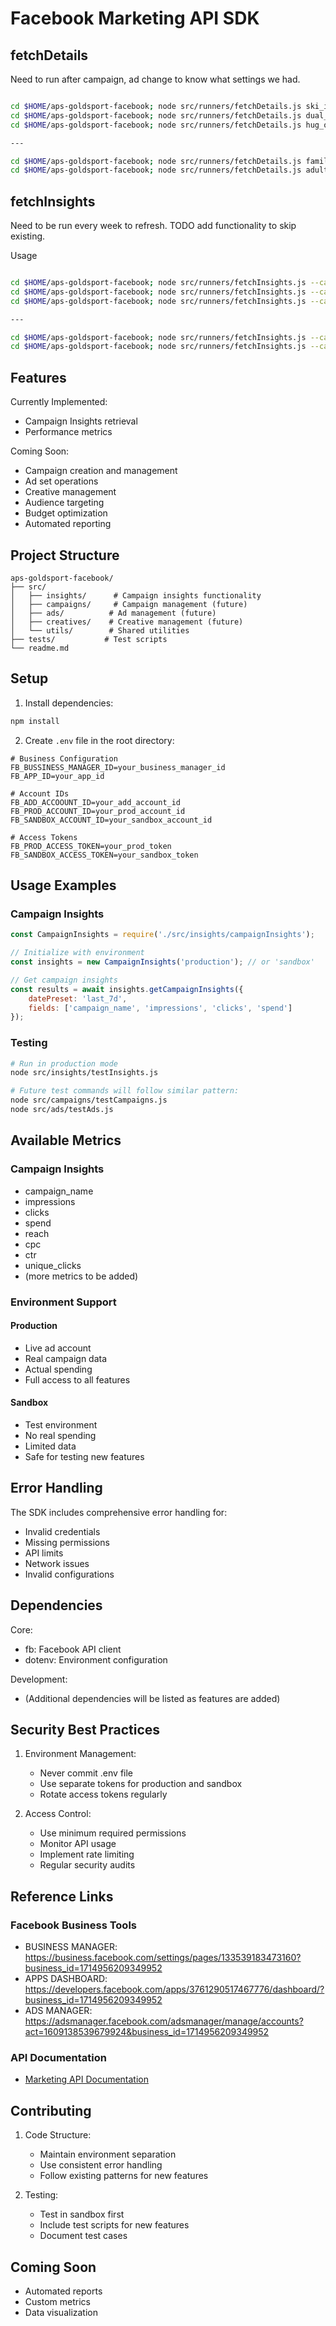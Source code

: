 # Facebook Marketing API SDK

## fetchDetails

Need to run after campaign, ad change to know what settings we had.

``` bash

cd $HOME/aps-goldsport-facebook; node src/runners/fetchDetails.js ski_instructors_are_waiting_for_you__awareness__120214861308510063
cd $HOME/aps-goldsport-facebook; node src/runners/fetchDetails.js dual_interest_winter_sports__awareness__120214867158120063
cd $HOME/aps-goldsport-facebook; node src/runners/fetchDetails.js hug_our_bear_brumik__awareness__120214866537440063

---

cd $HOME/aps-goldsport-facebook; node src/runners/fetchDetails.js families_with_children__traffic__120215323827970063
cd $HOME/aps-goldsport-facebook; node src/runners/fetchDetails.js adult_ski_beginner__traffic__120215321990480063
```

## fetchInsights

Need to be run every week to refresh. TODO add functionality to skip existing.

Usage

```bash

cd $HOME/aps-goldsport-facebook; node src/runners/fetchInsights.js --campaign-name=ski_instructors_are_waiting_for_you__awareness__120214861308510063 --from-date=2024-12-12 --to-date=2024-12-15
cd $HOME/aps-goldsport-facebook; node src/runners/fetchInsights.js --campaign-name=dual_interest_winter_sports__awareness__120214867158120063 --from-date=2024-12-12 --to-date=2024-12-15
cd $HOME/aps-goldsport-facebook; node src/runners/fetchInsights.js --campaign-name=hug_our_bear_brumik__awareness__120214866537440063 --from-date=2024-12-12 --to-date=2024-12-15

---

cd $HOME/aps-goldsport-facebook; node src/runners/fetchInsights.js --campaign-name=families_with_children__traffic__120215323827970063 --from-date=2024-12-27 --to-date=2025-01-13
cd $HOME/aps-goldsport-facebook; node src/runners/fetchInsights.js --campaign-name=adult_ski_beginner__traffic__120215321990480063 --from-date=2024-12-27 --to-date=2025-01-13
```

## Features

Currently Implemented:
- Campaign Insights retrieval
- Performance metrics

Coming Soon:
- Campaign creation and management
- Ad set operations
- Creative management
- Audience targeting
- Budget optimization
- Automated reporting

## Project Structure

```
aps-goldsport-facebook/
├── src/
│   ├── insights/      # Campaign insights functionality
│   ├── campaigns/     # Campaign management (future)
│   ├── ads/          # Ad management (future)
│   ├── creatives/    # Creative management (future)
│   └── utils/        # Shared utilities
├── tests/           # Test scripts
└── readme.md
```

## Setup

1. Install dependencies:
```bash
npm install
```

2. Create `.env` file in the root directory:
```env
# Business Configuration
FB_BUSSINESS_MANAGER_ID=your_business_manager_id
FB_APP_ID=your_app_id

# Account IDs
FB_ADD_ACCOOUNT_ID=your_add_account_id
FB_PROD_ACCOUNT_ID=your_prod_account_id
FB_SANDBOX_ACCOUNT_ID=your_sandbox_account_id

# Access Tokens
FB_PROD_ACCESS_TOKEN=your_prod_token
FB_SANDBOX_ACCESS_TOKEN=your_sandbox_token
```

## Usage Examples

### Campaign Insights
```javascript
const CampaignInsights = require('./src/insights/campaignInsights');

// Initialize with environment
const insights = new CampaignInsights('production'); // or 'sandbox'

// Get campaign insights
const results = await insights.getCampaignInsights({
    datePreset: 'last_7d',
    fields: ['campaign_name', 'impressions', 'clicks', 'spend']
});
```

### Testing
```bash
# Run in production mode
node src/insights/testInsights.js

# Future test commands will follow similar pattern:
node src/campaigns/testCampaigns.js
node src/ads/testAds.js
```

## Available Metrics

### Campaign Insights
- campaign_name
- impressions
- clicks
- spend
- reach
- cpc
- ctr
- unique_clicks
- (more metrics to be added)

### Environment Support

#### Production
- Live ad account
- Real campaign data
- Actual spending
- Full access to all features

#### Sandbox
- Test environment
- No real spending
- Limited data
- Safe for testing new features

## Error Handling

The SDK includes comprehensive error handling for:
- Invalid credentials
- Missing permissions
- API limits
- Network issues
- Invalid configurations

## Dependencies

Core:
- fb: Facebook API client
- dotenv: Environment configuration

Development:
- (Additional dependencies will be listed as features are added)

## Security Best Practices

1. Environment Management:
   - Never commit .env file
   - Use separate tokens for production and sandbox
   - Rotate access tokens regularly

2. Access Control:
   - Use minimum required permissions
   - Monitor API usage
   - Implement rate limiting
   - Regular security audits

## Reference Links

### Facebook Business Tools
- BUSINESS MANAGER: https://business.facebook.com/settings/pages/133539183473160?business_id=1714956209349952
- APPS DASHBOARD: https://developers.facebook.com/apps/3761290517467776/dashboard/?business_id=1714956209349952
- ADS MANAGER: https://adsmanager.facebook.com/adsmanager/manage/accounts?act=1609138539679924&business_id=1714956209349952

### API Documentation
- [Marketing API Documentation](https://developers.facebook.com/docs/marketing-apis)


## Contributing

1. Code Structure:
   - Maintain environment separation
   - Use consistent error handling
   - Follow existing patterns for new features

2. Testing:
   - Test in sandbox first
   - Include test scripts for new features
   - Document test cases

## Coming Soon

- Automated reports
- Custom metrics
- Data visualization

